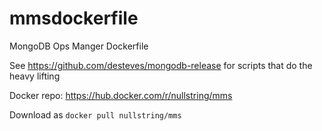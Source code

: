 # mmsdockerfile
MongoDB Ops Manger Dockerfile

See https://github.com/desteves/mongodb-release for scripts that do the heavy lifting

Docker repo: https://hub.docker.com/r/nullstring/mms

Download as `docker pull nullstring/mms`
